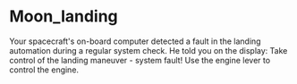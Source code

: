 # Moon_landing
Your spacecraft's on-board computer detected a fault in the landing automation during a regular system check.
He told you on the display: Take control of the landing maneuver - system fault! Use the engine lever to control the engine.
